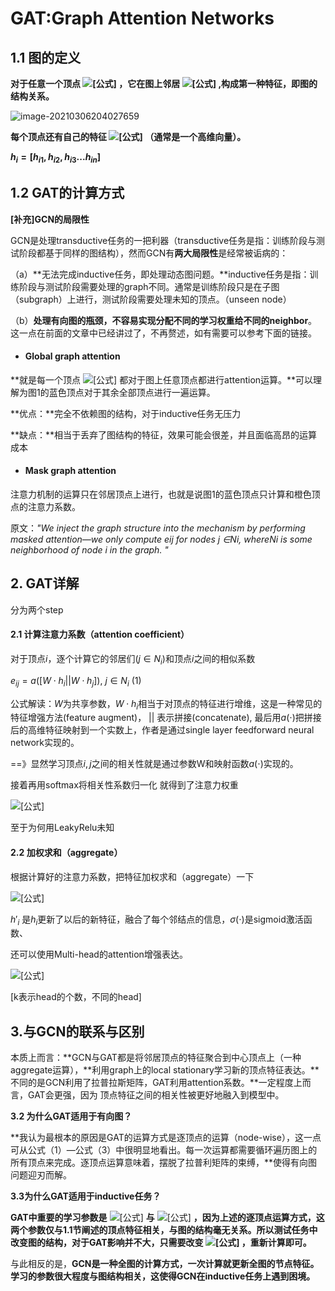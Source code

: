 # GAT:Graph Attention Networks

## 1.1 图的定义

**对于任意一个顶点 ![[公式]](https://www.zhihu.com/equation?tex=i) ，它在图上邻居 ![[公式]](https://www.zhihu.com/equation?tex=%5Cmathcal%7BN%7D_i) ,构成第一种特征，即图的结构关系。**

![image-20210306204027659](D:\Dev\typoraspace\notes\ML\GNN\GAT\imgs\fig1.png)

**每个顶点还有自己的特征 ![[公式]](https://www.zhihu.com/equation?tex=h_i) （通常是一个高维向量）。**

**$h_i = [h_{i1},h_{i2},h_{i3}...h_{in}]$**





## 1.2 GAT的计算方式

**[补充]GCN的局限性**

GCN是处理transductive任务的一把利器（transductive任务是指：训练阶段与测试阶段都基于同样的图结构），然而GCN有**两大局限性**是经常被诟病的：

（a）**无法完成inductive任务，即处理动态图问题。**inductive任务是指：训练阶段与测试阶段需要处理的graph不同。通常是训练阶段只是在子图（subgraph）上进行，测试阶段需要处理未知的顶点。（unseen node）

（b）**处理有向图的瓶颈，不容易实现分配不同的学习权重给不同的neighbor**。这一点在前面的文章中已经讲过了，不再赘述，如有需要可以参考下面的链接。



+ #### Global graph attention

**就是每一个顶点 ![[公式]](https://www.zhihu.com/equation?tex=i) 都对于图上任意顶点都进行attention运算。**可以理解为图1的蓝色顶点对于其余全部顶点进行一遍运算。

**优点：**完全不依赖图的结构，对于inductive任务无压力

**缺点：**相当于丢弃了图结构的特征，效果可能会很差，并且面临高昂的运算成本

+ #### Mask graph attention

注意力机制的运算只在邻居顶点上进行，也就是说图1的蓝色顶点只计算和橙色顶点的注意力系数。

原文：*"We inject the graph structure into the mechanism by performing masked attention—we only compute eij for nodes j ∈Ni, whereNi is some neighborhood of node i in the graph. "*



## 2. GAT详解

分为两个step

#### 2.1 计算注意力系数（attention coefficient）

对于顶点$i$，逐个计算它的邻居们($j\in{N_i}$)和顶点$i$之间的相似系数

$e_{ij} = a([W\cdot{h_i}||W\cdot{h_j}])$, $j\in{N_i}$     (1)

公式解读：$W$为共享参数，$W\cdot{h_i}$相当于对顶点的特征进行增维，这是一种常见的特征增强方法(feature augment)， $||$ 表示拼接(concatenate), 最后用$a(\cdot)$把拼接后的高维特征映射到一个实数上，作者是通过single layer feedforward neural network实现的。

==》显然学习顶点$i,j$之间的相关性就是通过参数W和映射函数$a(\cdot)$实现的。

接着再用softmax将相关性系数归一化 就得到了注意力权重

![[公式]](https://www.zhihu.com/equation?tex=%5Calpha_%7Bij%7D%3D%5Cfrac%7Bexp%5Cleft%28+LeakyReLU%28e_%7Bij%7D%29+%5Cright%29%7D%7B%5Csum_%7Bk%5Cin+%5Cmathcal%7BN%7D_i%7D%7Bexp%5Cleft%28+LeakyReLU%28e_%7Bik%7D%29+%5Cright%29%7D%7D+%5Cqquad+%282%29)

至于为何用LeakyRelu未知



#### 2.2 加权求和（aggregate）

根据计算好的注意力系数，把特征加权求和（aggregate）一下

![[公式]](https://www.zhihu.com/equation?tex=h_i%5E%7B%27%7D%3D%5Csigma%5Cleft%28+%5Csum_%7Bj%5Cin+%5Cmathcal%7BN%7D_i%7D%7B%5Calpha_%7Bij%7DW%7Dh_j+%5Cright%29+%5Cqquad+%283%29)

$h'_i$ 是$h_i$更新了以后的新特征，融合了每个邻结点的信息，$\sigma(\cdot)$是sigmoid激活函数、

还可以使用Multi-head的attention增强表达。

![[公式]](https://www.zhihu.com/equation?tex=h_i%5E%7B%27%7D%28K%29%3D+%5Coverset%7BK%7D%7B%5Cunderset%7Bk%3D1%7D%7B%5Cbig%7C+%5Cbig%7C%7D%7D++%5Csigma%5Cleft%28+%5Csum_%7Bj%5Cin+%5Cmathcal%7BN%7D_i%7D%7B%5Calpha_%7Bij%7D%5Ek+W%5Ek%7Dh_j+%5Cright%29+%5Cqquad+%284%29)

[k表示head的个数，不同的head]





## 3.**与GCN的联系与区别**

本质上而言：**GCN与GAT都是将邻居顶点的特征聚合到中心顶点上（一种aggregate运算），**利用graph上的local stationary学习新的顶点特征表达。**不同的是GCN利用了拉普拉斯矩阵，GAT利用attention系数。**一定程度上而言，GAT会更强，因为 顶点特征之间的相关性被更好地融入到模型中。

**3.2 为什么GAT适用于有向图？**

**我认为最根本的原因是GAT的运算方式是逐顶点的运算（node-wise），这一点可从公式（1）—公式（3）中很明显地看出。每一次运算都需要循环遍历图上的所有顶点来完成。逐顶点运算意味着，摆脱了拉普利矩阵的束缚，**使得有向图问题迎刃而解。

**3.3为什么GAT适用于inductive任务？**

**GAT中重要的学习参数是** ![[公式]](https://www.zhihu.com/equation?tex=W) **与** ![[公式]](https://www.zhihu.com/equation?tex=a%28%5Ccdot%29) **，因为上述的逐顶点运算方式，这两个参数仅与1.1节阐述的顶点特征相关，与图的结构毫无关系。所以测试任务中改变图的结构，对于GAT影响并不大，只需要改变 ![[公式]](https://www.zhihu.com/equation?tex=%5Cmathcal%7BN%7D_i) ，重新计算即可。**

与此相反的是，**GCN是一种全图的计算方式，一次计算就更新全图的节点特征。学习的参数很大程度与图结构相关，这使得GCN在inductive任务上遇到困境。**